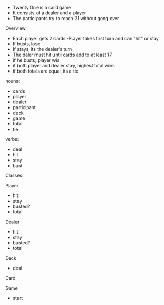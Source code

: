 - Twenty One is a card game
- It consists of a dealer and a player
- The participants try to reach 21 without gong over

Overview
- Each player gets 2 cards
-Player takes first turn and can "hit" or stay
 - If busts, lose
- If stays, its the dealer's turn
- The daler must hit until cards add to at least 17
- if he busts, player wis
- if both player and dealer stay, highest total wins
- if both totals are equal, its a tie

nouns:
- cards
- player
- dealer
- participant
- deck
- game
- total
- tie

verbs:
- deal
- hit
- stay
- bust

Classes:

Player
- hit
- stay
- busted?
- total


Dealer
- hit
- stay
- busted?
- total

Deck
- deal

Card

Game
- start
 
